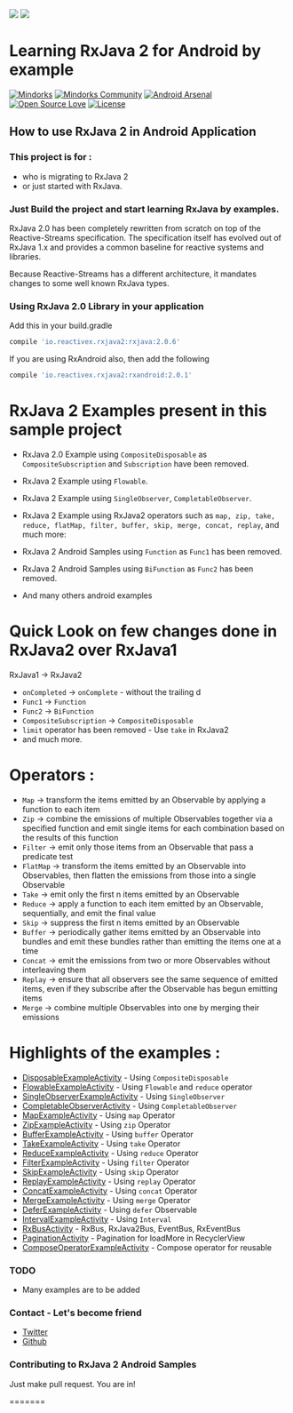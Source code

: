 <img src=https://raw.githubusercontent.com/changjiashuai/RxJava2-Android-Sample/master/assets/rxjava2.png >
<img src=https://raw.githubusercontent.com/changjiashuai/RxJava2-Android-Sample/master/assets/Rxjava2.0.png >

# Learning RxJava 2 for Android by example

[![Mindorks](https://img.shields.io/badge/mindorks-opensource-blue.svg)](https://mindorks.com/open-source-projects)
[![Mindorks Community](https://img.shields.io/badge/join-community-blue.svg)](https://mindorks.com/join-community)
[![Android Arsenal](https://img.shields.io/badge/Android%20Arsenal-RxJava2%20Android%20Samples-blue.svg?style=flat)](https://android-arsenal.com/details/3/4314)
[![Open Source Love](https://badges.frapsoft.com/os/v1/open-source.svg?v=102)](https://opensource.org/licenses/Apache-2.0)
[![License](https://img.shields.io/badge/license-Apache%202.0-blue.svg)](https://github.com/amitshekhariitbhu/RxJava2-Android-Samples/blob/master/LICENSE)

## How to use RxJava 2 in Android Application

### This project is for : 
* who is migrating to RxJava 2 
* or just started with RxJava.

### Just Build the project and start learning RxJava by examples.

RxJava 2.0 has been completely rewritten from scratch on top of the Reactive-Streams specification. The specification itself has evolved out of RxJava 1.x and provides a common baseline for reactive systems and libraries.

Because Reactive-Streams has a different architecture, it mandates changes to some well known RxJava types.



### Using RxJava 2.0 Library in your application

Add this in your build.gradle
```groovy
compile 'io.reactivex.rxjava2:rxjava:2.0.6'
```
If you are using RxAndroid also, then add the following
```groovy
compile 'io.reactivex.rxjava2:rxandroid:2.0.1'
```

# RxJava 2 Examples present in this sample project

* RxJava 2.0 Example using `CompositeDisposable` as `CompositeSubscription` and `Subscription` have
been removed.

* RxJava 2 Example using `Flowable`.

* RxJava 2 Example using `SingleObserver`, `CompletableObserver`.

* RxJava 2 Example using RxJava2 operators such as `map, zip, take, reduce, flatMap, filter, buffer, skip, merge, concat, replay`, and much more:

* RxJava 2 Android Samples using `Function` as `Func1` has been removed.

* RxJava 2 Android Samples  using `BiFunction` as `Func2` has been removed.

* And many others android examples

# Quick Look on few changes done in RxJava2 over RxJava1

RxJava1 -> RxJava2

* `onCompleted` -> `onComplete` - without the trailing d
* `Func1` -> `Function`
* `Func2` -> `BiFunction`
* `CompositeSubscription` -> `CompositeDisposable`
* `limit` operator has been removed - Use `take` in RxJava2
* and much more.

# Operators :
* `Map` -> transform the items emitted by an Observable by applying a function to each item
* `Zip` -> combine the emissions of multiple Observables together via a specified function and emit single items for each combination based on the results of this function
* `Filter` -> emit only those items from an Observable that pass a predicate test
* `FlatMap` -> transform the items emitted by an Observable into Observables, then flatten the emissions from those into a single Observable
* `Take` -> emit only the first n items emitted by an Observable
* `Reduce` -> apply a function to each item emitted by an Observable, sequentially, and emit the final value
* `Skip` -> suppress the first n items emitted by an Observable
* `Buffer` -> periodically gather items emitted by an Observable into bundles and emit these bundles rather than emitting the items one at a time
* `Concat` -> emit the emissions from two or more Observables without interleaving them
* `Replay` -> ensure that all observers see the same sequence of emitted items, even if they subscribe after the Observable has begun emitting items
* `Merge` -> combine multiple Observables into one by merging their emissions


# Highlights of the examples :

* [DisposableExampleActivity]() - Using `CompositeDisposable`
* [FlowableExampleActivity]() - Using `Flowable` and `reduce` operator
* [SingleObserverExampleActivity]() - Using `SingleObserver`
* [CompletableObserverActivity]() - Using `CompletableObserver`
* [MapExampleActivity]() - Using `map` Operator
* [ZipExampleActivity]() - Using `zip` Operator
* [BufferExampleActivity]() - Using `buffer` Operator
* [TakeExampleActivity]() - Using `take` Operator
* [ReduceExampleActivity]() - Using `reduce` Operator
* [FilterExampleActivity]() - Using `filter` Operator
* [SkipExampleActivity]() - Using `skip` Operator
* [ReplayExampleActivity]() - Using `replay` Operator
* [ConcatExampleActivity]() - Using `concat` Operator
* [MergeExampleActivity]() - Using `merge` Operator
* [DeferExampleActivity]() - Using `defer` Observable
* [IntervalExampleActivity]() - Using `Interval`
* [RxBusActivity]() - RxBus, RxJava2Bus, EventBus, RxEventBus
* [PaginationActivity]() - Pagination for loadMore in RecyclerView
* [ComposeOperatorExampleActivity]() - Compose operator for reusable

### TODO 

* Many examples are to be added 

### Contact - Let's become friend
- [Twitter](https://twitter.com/FlyRj1031cjs)
- [Github](https://github.com/changjiashuai)


### Contributing to RxJava 2 Android Samples
Just make pull request. You are in!

 
=======
